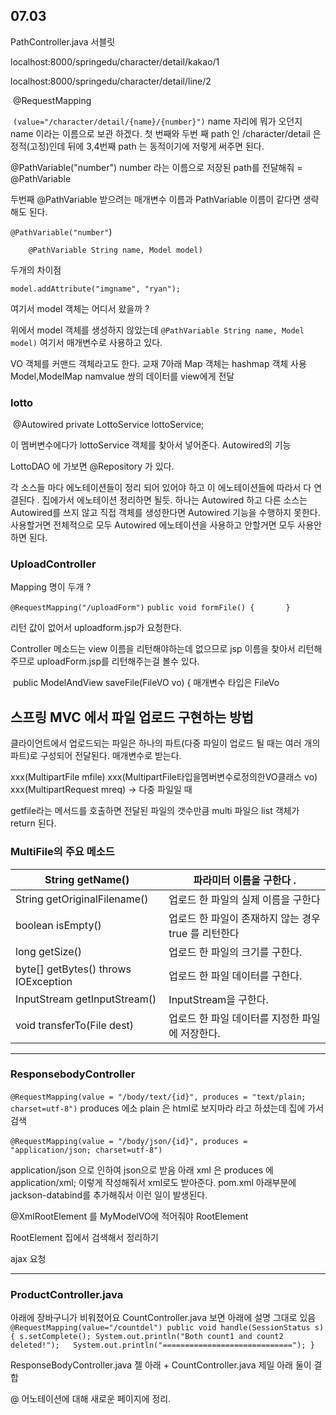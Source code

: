 ## 07.03

PathController.java 서블릿

localhost:8000/springedu/character/detail/kakao/1

localhost:8000/springedu/character/detail/line/2

​	@RequestMapping

​	     `(value="/character/detail/{name}/{number}")`   name 자리에 뭐가 오던지 name 이라는 이름으로 보관 하겠다. 첫 번째와 두번 째 path 인 /character/detail 은 정적(고정)인데 뒤에 3,4번째 path 는 동적이기에 저렇게 써주면 된다. 

@PathVariable("number") number 라는 이름으로 저장된 path를 전달해줘 = @PathVariable  

두번째 @PathVariable 받으려는 매개변수 이름과 PathVariable 이름이 같다면 생략해도 된다. 

`@PathVariable("number"`)

`    @PathVariable String name, Model model)` 

두개의 차이점 

`model.addAttribute("imgname", "ryan");`

여기서 model 객체는 어디서 왔을까 ? 

위에서 model 객체를 생성하지 않았는데 `@PathVariable String name, Model model)` 여기서 매개변수로 사용하고 있다. 

VO 객체를 커맨드 객체라고도 한다. 교재 7아래 Map 객체는 hashmap 객체 사용 Model,ModelMap namvalue 쌍의 데이터를 view에게 전달

### lotto

​	@Autowired	private LottoService lottoService;	 

이 멤버변수에다가 lottoService 객체를 찾아서 넣어준다. Autowired의 기능

LottoDAO 에 가보면 @Repository 가 있다. 

각 소스들 마다 에노테이션들이 정리 되어 있어야 하고 이 에노테이션들에 따라서 다 연결된다 . 집에가서 에노테이션 정리하면 될듯. 하나는 Autowired 하고 다른 소스는 Autowired를 쓰지 않고 직접 객체를 생성한다면 Autowired 기능을 수행하지 못한다. 사용할거면 전체적으로 모두 Autowired 에노테이션을 사용하고 안할거면 모두 사용안하면 된다. 

### UploadController 

Mapping 명이 두개 ?  

`@RequestMapping("/uploadForm")`
	`public void formFile() {	   
	}` 

리턴 값이 없어서 uploadform.jsp가 요청한다. 

Controller 메소드는 view 이름을 리턴해야하는데 없으므로 jsp 이름을 찾아서 리턴해주므로 uploadForm.jsp를 리턴해주는걸 볼수 있다. 

​	public ModelAndView saveFile(FileVO vo) {	     매개변수 타입은 FileVo 

## 스프링 MVC 에서 파일 업로드 구현하는 방법

클라이언트에서 업로드되는 파일은 하나의 파트(다중 파일이 업로드 될 때는 여러 개의 파트)로 구성되어 전달된다. 매개변수로 받는다. 

xxx(MultipartFile mfile)
xxx(MultipartFile타입을멤버변수로정의한VO클래스 vo) 
xxx(MultipartRequest mreq) -> 다중 파일일 때

getfile라는 메서드를 호출하면 전달된 파일의 갯수만큼 multi 파일으 list 객체가 return 된다. 

### MultiFile의 주요 메소드



| String getName()                     | 파라미터 이름을 구한다 .                             |
| ------------------------------------ | ---------------------------------------------------- |
| String getOriginalFilename()         | 업로드 한 파일의 실제 이름을 구한다                  |
| boolean isEmpty()                    | 업로드 한 파일이 존재하지 않는 경우 true 를 리턴한다 |
| long getSize()                       | 업로드 한 파일의 크기를 구한다.                      |
| byte[] getBytes() throws IOException | 업로드 한 파일 데이터를 구한다.                      |
| InputStream getInputStream()         | InputStream을 구한다.                                |
| void transferTo(File dest)           | 업로드 한 파일 데이터를 지정한 파일에 저장한다.      |

---

### ResponsebodyController

​	`@RequestMapping(value = "/body/text/{id}", produces = "text/plain; charset=utf-8")` produces 에소 plain 은 html로 보지마라 라고 하셨는데 집에 가서 검색

​	`@RequestMapping(value = "/body/json/{id}", produces = "application/json; charset=utf-8")` 

application/json 으로 인하여 json으로 받음  아래 xml 은 produces 에 application/xml; 이렇게 작성해줘서 xml로도 받아준다. pom.xml 아래부분에 jackson-databind를 추가해줘서 이런 일이 발생된다. 

@XmlRootElement 를 MyModelVO에 적어줘야 RootElement 

 RootElement  집에서 검색해서 정리하기 

ajax 요청 

---

### ProductController.java

아래에 장바구니가 비워졌어요 CountController.java  보면 아래에 설명 그대로 있음 `@RequestMapping(value="/countdel")
	public void handle(SessionStatus s) {
		s.setComplete();
		System.out.println("Both count1 and count2 deleted!");	
		System.out.println("=============================");
	}`

ResponseBodyController.java 젤 아래  + CountController.java 제일 아래 둘이 결합 

@ 어노테이션에 대해 새로운 페이지에 정리.